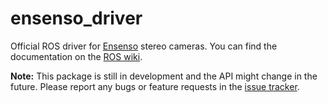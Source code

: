 # ensenso_driver

Official ROS driver for [Ensenso](http://www.ensenso.com) stereo cameras. You can find the documentation on the [ROS wiki](http://wiki.ros.org/ensenso_driver).

**Note:** This package is still in development and the API might change in the future. Please report any bugs or feature requests in the [issue tracker](https://github.com/ensenso/ros_driver/issues).